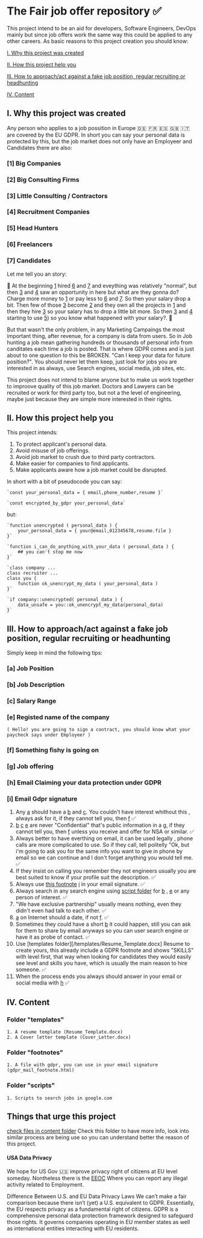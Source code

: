 # The Fair job offer repository ✅

This project intend to be an aid for developers, Software Engineers, DevOps mainly but since job offers work the same way this could be applied to any other careers.
As basic reasons to this project creation you should know:

[I. Why this project was created](#i-why-this-project-was-created)

[II. How this project help you](#ii-how-this-project-help-you)

[III. How to approach/act against a fake job position, regular recruiting or headhunting](#iii-how-to-approachact-against-a-fake-job-position-regular-recruiting-or-headhunting)

[IV. Content](#iv-content)


## I. Why this project was created

Any person who applies to a job possition in Europe  🇩🇪 🇫🇷 🇪🇸 🇬🇧 🇮🇹 are covered by the EU GDPR. In short you can say your personal data is protected by this, but the job market does not only have an Employeer and Candidates there are also:

### [1] Big Companies 
### [2] Big Consulting Firms
### [3] Little Consulting / Contractors
### [4] Recruitment Companies
### [5] Head Hunters
### [6] Freelancers
### [7] Candidates

Let me tell you an story:

🏁 At the beginning [1](1-big-companies) hired [6](6-freelancers) and [7](7-candidates) and eveything was relatively "normal", but then [3](3-little-consulting-contractors) and [4](4-recruitment-companies) saw an opportunity in here but what are they gonna do? Charge more money to [1](1-big-companies) or pay less to [6](6-freelancers) and [7](7-candidates). So then your salary drop a bit. Then few of those [3](3-little-consulting-contractors) become [2](2-big-consulting-firms) and they own all the projects in [1](1-big-companies) and then they hire [3](3-little-consulting-contractors) so your salary has to drop a little bit more. So then [3](3-little-consulting-contractors) and [4](4-recruitment-companies) starting to use [5](5-head-hunters)) so you know what happened with your salary?. 🏁

But that wasn't the only problem, in any Marketing Campaings the most important thing, after revenue, for a company is data from users. So in Job hunting a job mean gathering hundreds or thousands of personal info from canditates each time a job is posted. That is where GDPR comes and is just about to one question to this be BROKEN. "Can I keep your data for future position?". You should never let them keep, just look for jobs you are interested in as always, use Search engines, social media, job sites, etc.

This project does not intend to blame anyone but to make us work together to improove quality of this job market. Doctors and Lawyers can be recruited or work for third party too, but not a the level of engineering, maybe just because they are simple more interested in their rights.


## II. How this project help you

This project intends:

1. To protect applicant's personal data.
2. Avoid misuse of job offerings.
3. Avoid job market to crush due to third party contractors.
4. Make easier for companies to find applicants.
5. Make applicants aware how a job market could be disrupted.


In short with a bit of pseudocode you can say:

    `const your_personal_data = { email,phone_number,resume }`

    `const encrypted_by_gdpr your_personal_data`

but:

    `function unencrypted ( personal_data ) {
        your_personal_data = { your@email,012345678,resume.file }
    }`

    `function i_can_do_anything_with_your_data ( personal_data ) {
        ## you can't stop me now
    }`

    `class company ...
    class recruiter ...
    class you {
        function ok_unencrypt_my_data ( your_personal_data )
    }`

    `if company::unencrypted( personal_data ) {
        data_unsafe = you::ok_unencrypt_my_data(personal_data)
    }`

## III. How to approach/act against a fake job position, regular recruiting or headhunting

Simply keep in mind the following tips:

### [a] Job Position
### [b] Job Description
### [c] Salary Range
### [e] Registed name of the company 
 `( Hello! you are going to sign a contract, you should know what your paycheck says under Employeer )`
### [f] Something fishy is going on
### [g] Job offering
### [h] Email Claiming your data protection under GDPR
### [i] Email Gdpr signature

1. Any [a](a-job-position) should have a [b](b-job-description) and [c](salary-range). You couldn't have interest whithout this , always ask for it, if they cannot tell you, then [f](f-something-fishy-is-going-on) ✅
2. [b](b-job-description) [c](c-salary-range) [e](e-registered-name-of-the-company) are never "Confidential" that's public information in a [g](g-job-offering), if they cannot tell you, then [f](something-fishy-is-going-on) unless you receive and offer for NSA or similar. ✅
3. Always better to have everthing on email, it can be used legally , phone calls are more complicated to use. So if they call, tell politelly "Ok, but i'm going to ask you for the same info you want to give in phone by email so we can continue and I don't forget anything you would tell me. ✅
4. If they insist on calling you remember they not engineers usually you are best suited to know if your profile suit the description. ✅
5. Always use [this footnote](footnotes/gdpr_mail_footnote.html) [i](i-email-gdpr-signature) in your email signature. ✅
6. Always search in any search engine using [script folder](scripts) for [b](b-job-description) , [e](e-registered-name-of-the-company) or any person of interest. ✅
7. "We have exclusive partnership" usually means nothing, even they didn't even had talk to each other. ✅
8. [a](a-job-position) on Internet should a date, if not [f](f-something-fishy-is-going-o). ✅
9. Sometimes  they could have a short [b](b-job-description) it could happen, still you can ask for them to share by email anyways so you can user search engine or have it as probe of contact. ✅
10. Use [templates folder][/templates/Resume_Template.docx] Resume to create yours, this already include a GDPR footnote and shows "SKILLS" with level first, that way when looking for candidates they would easily see level and skills you have, which is usually the main reason to hire someone. ✅
11. When the process ends you always should answer in your email or social media with [h](h-email-claiming-your-data-protection-under-gdpr) ✅


## IV. Content

### Folder "templates"
    1. A resume template (Resume_Template.docx)
    2. A Cover letter template (Cover_Letter.docx)

### Folder "footnotes"
    1. A file with gdpr, you can use in your email signature (gdpr_mail_footnote.html)
### Folder "scripts"
    1. Scripts to search jobs in google.com

## Things that urge this project
[check files in content folder](content) Check this folder to have more info, look into similar process are being use so you can understand better the reason of this project.

#### USA Data Privacy

We hope for US Gov 🇺🇸 improve privacy right of citizens at EU level someday. Nontheless there is the [EEOC](https://www.eeoc.gov/) Where you can report any illegal activity related to Employment.

Difference Between U.S. and EU Data Privacy Laws 
We can’t make a fair comparison because there isn’t (yet) a U.S. equivalent to GDPR. Essentially, the EU respects privacy as a fundamental right of citizens. GDPR is a comprehensive personal data protection framework designed to safeguard those rights. It governs companies operating in EU member states as well as international entities interacting with EU residents. 